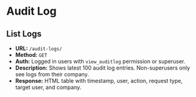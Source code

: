 # Audit Log

## List Logs
- **URL:** `/audit-logs/`
- **Method:** `GET`
- **Auth:** Logged in users with `view_auditlog` permission or superuser.
- **Description:** Shows latest 100 audit log entries. Non-superusers only see logs from their company.
- **Response:** HTML table with timestamp, user, action, request type, target user, and company.
